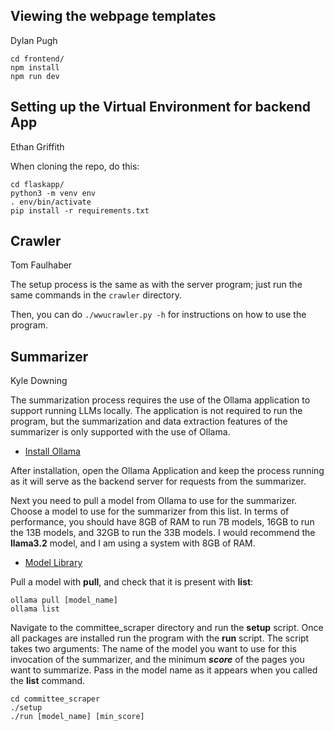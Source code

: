 ## Viewing the webpage templates
Dylan Pugh

```
cd frontend/
npm install
npm run dev
```

## Setting up the Virtual Environment for backend App
Ethan Griffith

When cloning the repo, do this:
```
cd flaskapp/
python3 -m venv env
. env/bin/activate
pip install -r requirements.txt
```

## Crawler
Tom Faulhaber

The setup process is the same as with the server program; just run the same commands in the `crawler` directory.

Then, you can do `./wwucrawler.py -h` for instructions on how to use the program.

## Summarizer
Kyle Downing

The summarization process requires the use of the Ollama application to support
running LLMs locally. The application is not required to run the program, but the summarization
and data extraction features of the summarizer is only supported with the use of Ollama.

- [Install Ollama](https://ollama.com/download)

After installation, open the Ollama Application and keep the process running as it will serve
as the backend server for requests from the summarizer. 

Next you need to pull a model from Ollama to use for the summarizer. Choose a model to use for the 
summarizer from this list. In terms of performance, you should have 8GB of RAM to run
7B models, 16GB to run the 13B models, and 32GB to run the 33B models. I would recommend the **llama3.2** model, and I am using a system with 8GB of RAM.

- [Model Library](https://github.com/ollama/ollama?tab=readme-ov-file#model-library)

Pull a model with **pull**, and check that it is present with **list**:
```
ollama pull [model_name]
ollama list
```

Navigate to the committee_scraper directory and run the **setup** script. Once all packages are installed
run the program with the **run** script. The script takes two arguments: The name of the model you want to use
for this invocation of the summarizer, and the minimum ___score___ of the pages you want to summarize. Pass in the 
model name as it appears when you called the **list** command. 

```
cd committee_scraper
./setup
./run [model_name] [min_score]
```
